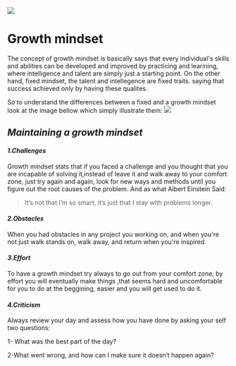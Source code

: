 ![](https://blog.cengage.com/wp-content/uploads/2020/11/blog-growth-mindset-1511130.png)
# **Growth mindset**
The concept of growth mindset is basically says that every individual's skills and abilities can be developed and improved by practicing and learining, where intelligence and talent are simply just a starting point. On the other hand, fixed mindset, the talent and intellegence are fixed traits. saying that success achieved only by having these qualites.

So to understand the differences between a fixed and a growth mindset look at the image bellow which simply illustrate them:
![](https://3kllhk1ibq34qk6sp3bhtox1-wpengine.netdna-ssl.com/wp-content/uploads/NewGrowthMindset2.png)
## *Maintaining a growth mindset*
#### *1.Challenges* 
Growth mindset stats that if you faced a challenge and you thought that you are incapable of solving it,instead of leave it and walk away to your comfort zone, just try again and again, look for new ways and methods until you figure out the root causes of the problem. And as what Albert Einstein Said:
> It’s not that I’m so smart, it’s just that I stay with problems longer.
#### *2.Obstacles*
When you had obstacles in any project you working on, and when you're not just walk stands on, walk away, and return when you're inspired.
#### *3.Effort*
To have a growth mindset try always to go out from your comfort zone, by effort you will eventually make things ,that seems hard and uncomfortable for you to do at the beggining, easier and you will get used to do it.
#### *4.Criticism*
Always review your day and assess how you have done by asking your self two questions:

1- What was the best part of the day?

2-What went wrong, and how can I make sure it doesn’t happen again?


